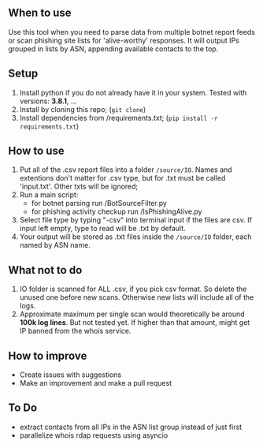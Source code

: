## When to use
Use this tool when you need to parse data from multiple botnet report feeds or scan phishing site lists for 'alive-worthy' responses. It will output IPs grouped in lists by ASN, appending available contacts to the top.


## Setup
1. Install python if you do not already have it in your system. Tested with versions: **3.8.1**, ...
2. Install by cloning this repo; (```git clone```)
3. Install dependencies from /requirements.txt; (```pip install -r requirements.txt```)


## How to use
1. Put all of the .csv report files into a folder ```/source/IO```. Names and extentions don't matter for .csv type, but for .txt must be called 'input.txt'. Other txts will be ignored;
2. Run a main script:
      - for botnet parsing run /BotSourceFilter.py
      - for phishing activity checkup run /IsPhishingAlive.py
3. Select file type by typing "-csv" into terminal input if the files are csv. If input left empty, type to read will be .txt by default.
4. Your output will be stored as .txt files inside the ```/source/IO``` folder, each named by ASN name.

## What not to do
1. IO folder is scanned for ALL .csv, if you pick csv format. So delete the unused one before new scans. Otherwise new lists will include all of the logs.
2. Approximate maximum per single scan would theoretically be around **100k log lines**. But not tested yet. If higher than that amount, might get IP banned from the whois service.


## How to improve
- Create issues with suggestions
- Make an improvement and make a pull request



## To Do
- extract contacts from all IPs in the ASN list group instead of just first
- parallelize whois rdap requests using asyncio